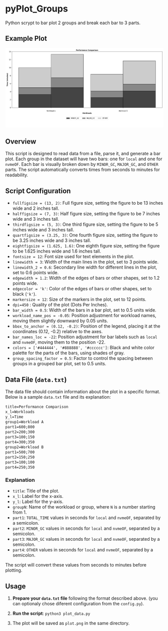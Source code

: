 # pyPlot_Groups
Python scrypt to bar plot 2 groups and break each bar to 3 parts.

## Example Plot

![Example Plot](https://raw.githubusercontent.com/Thodorhs/pyPlot_Groups/main/plot.png)

## Overview

This script is designed to read data from a file, parse it, and generate a bar plot. Each group in the dataset will have two bars: one for `local` and one for `nvmeOF`. Each bar is visually broken down by `MINOR_GC`, `MAJOR_GC`, and `OTHER` parts. The script automatically converts times from seconds to minutes for readability.

## Script Configuration

- `fullfigsize = (13, 2)`: Full figure size, setting the figure to be 13 inches wide and 2 inches tall.
- `halffigsize = (7, 3)`: Half figure size, setting the figure to be 7 inches wide and 3 inches tall.
- `thirdfigsize = (5, 3)`: One third figure size, setting the figure to be 5 inches wide and 3 inches tall.
- `quartfigsize = (3.25, 3)`: One fourth figure size, setting the figure to be 3.25 inches wide and 3 inches tall.
- `eightfigsize = (1.625, 1.6)`: One eighth figure size, setting the figure to be 1.625 inches wide and 1.6 inches tall.
- `fontsize = 12`: Font size used for text elements in the plot.
- `linewidth = 3`: Width of the main lines in the plot, set to 3 points wide.
- `linewidth_2 = 0.6`: Secondary line width for different lines in the plot, set to 0.6 points wide.
- `edgewidth = 1.2`: Width of the edges of bars or other shapes, set to 1.2 points wide.
- `edgecolor = 'k'`: Color of the edges of bars or other shapes, set to black (`'k'`).
- `markersize = 12`: Size of the markers in the plot, set to 12 points.
- `dpi=450`        : Quality of the plot (Dots Per Inches).
- `bar_width = 0.5`: Width of the bars in a bar plot, set to 0.5 units wide.
- `workload_name_pos = -0.05`: Position adjustment for workload names, moving them slightly downward by 0.05 units.
- `bbox_to_anchor = (0.12, -0.2)`: Position of the legend, placing it at the coordinates (0.12, -0.2) relative to the axes.
- `bar_names_loc = -22`: Position adjustment for bar labels such as `local` and `nvmeOF`, moving them to the position -22.
- `colors = ['#444444', '#888888', '#cccccc']`: Black and white color palette for the parts of the bars, using shades of gray.
- `group_spacing_factor = 0.5`: Factor to control the spacing between groups in a grouped bar plot, set to 0.5 units.


## Data File (`data.txt`)

The data file should contain information about the plot in a specific format. Below is a sample `data.txt` file and its explanation:

```
title=Performance Comparison
x_l=Workloads
y_l=Time
group1=Workload A
part1=600;800
part2=200;300
part3=100;150
part4=300;350
group2=Workload B
part1=500;700
part2=150;250
part3=100;100
part4=250;350
```

### Explanation

- `title`: Title of the plot.
- `x_l`: Label for the x-axis.
- `y_l`: Label for the y-axis.
- `groupN`: Name of the workload or group, where `N` is a number starting from 1.
- `part1`: `TOTAL_TIME` values in seconds for `local` and `nvmeOF`, separated by a semicolon.
- `part2`: `MINOR_GC` values in seconds for `local` and `nvmeOF`, separated by a semicolon.
- `part3`: `MAJOR_GC` values in seconds for `local` and `nvmeOF`, separated by a semicolon.
- `part4`: `OTHER` values in seconds for `local` and `nvmeOF`, separated by a semicolon.

The script will convert these values from seconds to minutes before plotting.

## Usage

1. **Prepare your `data.txt` file** following the format described above. (you can optionaly chose diferent configuration from the `config.py`).

2. **Run the script**: ```python3 plot_data.py ```

3. The plot will be saved as `plot.png` in the same directory.


